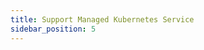 ```yaml
---
title: Support Managed Kubernetes Service
sidebar_position: 5
---
```


<head>
  <link rel="canonical" href="https://main--longhornio-docusaurus.netlify.app/index"/>
</head>

